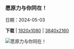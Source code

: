 ### 愿原力与你同在！

日期：2024-05-03

**下载**  |  [1920x1080](https://cn.bing.com/th?id=OHR.JediMonastery_ZH-CN0091557941_1920x1080.jpg)  |  [3840x2160](https://cn.bing.com/th?id=OHR.JediMonastery_ZH-CN0091557941_UHD.jpg)

![愿原力与你同在！](https://cn.bing.com/th?id=OHR.JediMonastery_ZH-CN0091557941_1920x1080.jpg "斯凯利格·迈克尔岛上一座古老修道院的废墟，爱尔兰 (© MNStudio/Getty Images)")

